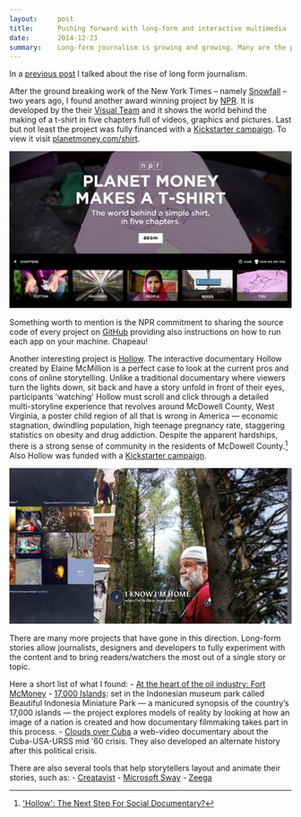 ```yaml
---
layout:     post
title:      Pushing forward with long-form and interactive multimedia
date:       2014-12-23
summary:    Long-form journalism is growing and growing. Many are the projects that nowadays make good use of interactive technologies in order to give to their content the best visualization possible
---
```


In a [previous post](http://thesis.aminalhazwani.com/long-good-read/) I talked about the rise of long form journalism. 

After the ground breaking work of the New York Times – namely [Snowfall](http://www.nytimes.com/projects/2012/snow-fall/) – two years ago, I found another award winning project by [NPR](http://www.npr.org/). It is developed by the their [Visual Team](http://blog.apps.npr.org/) and it shows the world behind the making of a t-shirt in five chapters full of videos, graphics and pictures. Last but not least the project was fully financed with a [Kickstarter campaign](https://www.kickstarter.com/projects/planetmoney/planet-money-t-shirt). To view it visit [planetmoney.com/shirt](http://planetmoney.com/shirt).

![NPR – Planet money makes a t-shirt](/assets/planet-money-shirt.png)

Something worth to mention is the NPR commitment to sharing the source code of every project on [GitHub](https://github.com/nprapps) providing also instructions on how to run each app on your machine. Chapeau!

Another interesting project is [Hollow](http://hollowdocumentary.com/). The interactive documentary Hollow created by Elaine McMillion is a perfect case to look at the current pros and cons of online storytelling. Unlike a traditional documentary where viewers turn the lights down, sit back and have a story unfold in front of their eyes, participants 'watching' Hollow must scroll and click through a detailed multi-storyline experience that revolves around McDowell County, West Virginia, a poster child region of all that is wrong in America — economic stagnation, dwindling population, high teenage pregnancy rate, staggering statistics on obesity and drug addiction. Despite the apparent hardships, there is a strong sense of community in the residents of McDowell County.[^1] Also Hollow was funded with a [Kickstarter campaign](https://www.kickstarter.com/projects/elainemcmillion/hollow-an-interactive-documentary). 

![Hollow Documentary](/assets/hollow-documentary.png)

There are many more projects that have gone in this direction. Long-form stories allow journalists, designers and developers to fully experiment with the content and to bring readers/watchers the most out of a single story or topic. 

Here a short list of what I found:
    - [At the heart of the oil industry: Fort McMoney](http://www.fortmcmoney.com/#/fortmcmoney)
    - [17,000 Islands](http://www.17000islandsinteractive.com/): set in the Indonesian museum park called Beautiful Indonesia Miniature Park — a manicured synopsis of the country’s 17,000 islands — the project explores models of reality by looking at how an image of a nation is created and how documentary filmmaking takes part in this process.
    - [Clouds over Cuba](http://cloudsovercuba.com/) a web-video documentary about the Cuba-USA-URSS mid '60 crisis. They also developed an alternate history after this political crisis. 

There are also several tools that help storytellers layout and animate their stories, such as:
    - [Creatavist](https://www.creatavist.com/)
    - [Microsoft Sway](https://sway.com/) 
    - [Zeega](http://zeega.com/)

[^1]: ['Hollow': The Next Step For Social Documentary?](http://www.pbs.org/mediashift/2013/09/hollow-the-next-step-for-social-documentary/)

